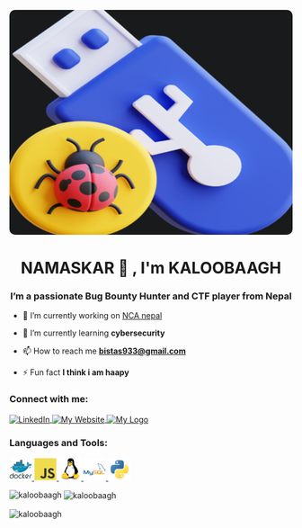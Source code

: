 <p align="center">
  <img src="https://github.com/KALOOBAAGH/KALOO_BAAGH/blob/main/banner.jpg?raw=true" alt="MasterHead" width="600" height="400" style="border-radius: 10px;" />
</p>



<h1 align="center">NAMASKAR 👏 , I'm KALOOBAAGH</h1>


<h3 align="center">I’m a passionate Bug Bounty Hunter and CTF player from Nepal</h3>

- 🔭 I’m currently working on [NCA nepal](https://ncateam.xyz/)

- 🌱 I’m currently learning **cybersecurity**

- 📫 How to reach me **bistas933@gmail.com**

- ⚡ Fun fact **I think i am haapy**

<h3 align="left">Connect with me:</h3>
<p align="left">
<!-- LinkedIn Icon -->
<a href="https://www.linkedin.com/in/sudip-kaji-bista/" target="_blank">
  <img align="center" src="https://raw.githubusercontent.com/rahuldkjain/github-profile-readme-generator/master/src/images/icons/Social/linked-in-alt.svg" 
       alt="LinkedIn" height="30" width="40" />
</a>

<!-- Personal Website Icon -->
<a href="https://kaloobaagh.github.io/" target="_blank">
  <img align="center" src="https://raw.githubusercontent.com/rahuldkjain/github-profile-readme-generator/master/src/images/icons/Social/website.svg" 
       alt="My Website" height="30" width="40" />
</a>

<!-- Personal Logo -->
<a href="https://kaloobaagh.github.io/" target="_blank">
  <img align="center" src="https://kaloobaagh.github.io/img/123.png" 
       alt="My Logo" height="30" width="40" />
</a>


<h3 align="left">Languages and Tools:</h3>
<p align="left"> <a href="https://www.docker.com/" target="_blank" rel="noreferrer"> <img src="https://raw.githubusercontent.com/devicons/devicon/master/icons/docker/docker-original-wordmark.svg" alt="docker" width="40" height="40"/> </a> <a href="https://developer.mozilla.org/en-US/docs/Web/JavaScript" target="_blank" rel="noreferrer"> <img src="https://raw.githubusercontent.com/devicons/devicon/master/icons/javascript/javascript-original.svg" alt="javascript" width="40" height="40"/> </a> <a href="https://www.linux.org/" target="_blank" rel="noreferrer"> <img src="https://raw.githubusercontent.com/devicons/devicon/master/icons/linux/linux-original.svg" alt="linux" width="40" height="40"/> </a> <a href="https://www.mysql.com/" target="_blank" rel="noreferrer"> <img src="https://raw.githubusercontent.com/devicons/devicon/master/icons/mysql/mysql-original-wordmark.svg" alt="mysql" width="40" height="40"/> </a> <a href="https://www.python.org" target="_blank" rel="noreferrer"> <img src="https://raw.githubusercontent.com/devicons/devicon/master/icons/python/python-original.svg" alt="python" width="40" height="40"/> </a> </p>

<p><img align="left" src="https://github-readme-stats.vercel.app/api/top-langs?username=kaloobaagh&show_icons=true&locale=en&layout=compact&theme=tokyonight" alt="kaloobaagh" /></p>

<p>&nbsp;<img align="center" src="https://github-readme-stats.vercel.app/api?username=kaloobaagh&show_icons=true&locale=en&theme=tokyonight" alt="kaloobaagh" /></p>

<p><img align="center" src="https://github-readme-streak-stats.herokuapp.com/?user=kaloobaagh&theme=tokyonight" alt="kaloobaagh" /></p>
